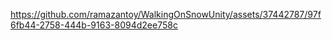 

https://github.com/ramazantoy/WalkingOnSnowUnity/assets/37442787/97f6fb44-2758-444b-9163-8094d2ee758c

